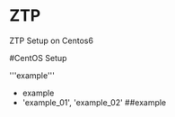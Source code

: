 # ZTP
ZTP Setup on Centos6

#CentOS Setup

'''example'''
* example
* 'example_01', 'example_02'
##example
